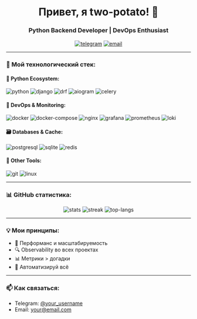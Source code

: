 <h1 align="center">Привет, я two-potato! 👋</h1>
<h3 align="center">Python Backend Developer | DevOps Enthusiast</h3>

<p align="center">
  <a href="https://t.me/your_telegram" target="blank"><img align="center" src="https://img.shields.io/badge/Telegram-2CA5E0?style=for-the-badge&logo=telegram&logoColor=white" alt="telegram"/></a>
  <a href="mailto:your@email.com" target="blank"><img align="center" src="https://img.shields.io/badge/Gmail-D14836?style=for-the-badge&logo=gmail&logoColor=white" alt="email"/></a>
</p>

---

### 🔧 Мой технологический стек:

#### 🐍 Python Ecosystem:
<p>
  <img src="https://img.shields.io/badge/Python-3776AB?style=for-the-badge&logo=python&logoColor=white" alt="python">
  <img src="https://img.shields.io/badge/Django-092E20?style=for-the-badge&logo=django&logoColor=white" alt="django">
  <img src="https://img.shields.io/badge/DRF-ff1709?style=for-the-badge&logo=django&logoColor=white" alt="drf">
  <img src="https://img.shields.io/badge/Aiogram-2CA5E0?style=for-the-badge&logo=telegram&logoColor=white" alt="aiogram">
  <img src="https://img.shields.io/badge/Celery-37814A?style=for-the-badge&logo=celery&logoColor=white" alt="celery">
</p>

#### 🐳 DevOps & Monitoring:
<p>
  <img src="https://img.shields.io/badge/Docker-2496ED?style=for-the-badge&logo=docker&logoColor=white" alt="docker">
  <img src="https://img.shields.io/badge/Docker_Compose-2496ED?style=for-the-badge&logo=docker&logoColor=white" alt="docker-compose">
  <img src="https://img.shields.io/badge/NGINX-009639?style=for-the-badge&logo=nginx&logoColor=white" alt="nginx">
  <img src="https://img.shields.io/badge/Grafana-F46800?style=for-the-badge&logo=grafana&logoColor=white" alt="grafana">
  <img src="https://img.shields.io/badge/Prometheus-E6522C?style=for-the-badge&logo=prometheus&logoColor=white" alt="prometheus">
  <img src="https://img.shields.io/badge/Loki-F05032?style=for-the-badge&logo=grafana&logoColor=white" alt="loki">
</p>

#### 🗃️ Databases & Cache:
<p>
  <img src="https://img.shields.io/badge/PostgreSQL-4169E1?style=for-the-badge&logo=postgresql&logoColor=white" alt="postgresql">
  <img src="https://img.shields.io/badge/SQLite-003B57?style=for-the-badge&logo=sqlite&logoColor=white" alt="sqlite">
  <img src="https://img.shields.io/badge/Redis-DC382D?style=for-the-badge&logo=redis&logoColor=white" alt="redis">
</p>

#### 🔧 Other Tools:
<p>
  <img src="https://img.shields.io/badge/Git-F05032?style=for-the-badge&logo=git&logoColor=white" alt="git">
  <img src="https://img.shields.io/badge/Linux-FCC624?style=for-the-badge&logo=linux&logoColor=black" alt="linux">
</p>

---

### 📊 GitHub статистика:
<p align="center">
  <img src="https://github-readme-stats.vercel.app/api?username=two-potato&show_icons=true&theme=radical" alt="stats">
  <img src="https://github-readme-streak-stats.herokuapp.com/?user=two-potato&theme=radical" alt="streak">
  <img src="https://github-readme-stats.vercel.app/api/top-langs/?username=two-potato&layout=compact&theme=radical" alt="top-langs">
</p>

---

### 💡 Мои принципы:
- 🚀 Перформанс и масштабируемость
- 🔍 Observability во всех проектах
- 📊 Метрики > догадки
- 🤖 Автоматизируй всё

---

### 📫 Как связаться:
- Telegram: [@your_username](https://t.me/your_username)
- Email: your@email.com
